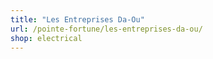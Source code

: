 ```yaml
---
title: "Les Entreprises Da-Ou"
url: /pointe-fortune/les-entreprises-da-ou/
shop: electrical
---
```


